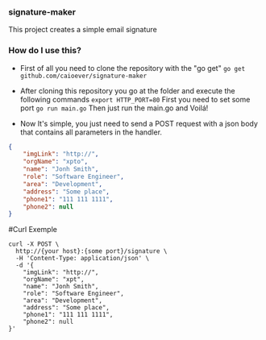 ### signature-maker
This project creates a simple email signature

### How do I use this?
- First of all you need to clone the repository with the "go get"
`go get github.com/caioever/signature-maker`

- After cloning this repository you go at the folder and execute the following commands
`export HTTP_PORT=80` First you need to set some port
`go run main.go` Then just run the main.go and Voilá!

- Now It's simple, you just need to send a POST request with a json body that contains all parameters in the handler.
```json
{
	"imgLink": "http://",
	"orgName": "xpto",
	"name": "Jonh Smith",
	"role": "Software Engineer",
	"area": "Development",
	"address": "Some place",
	"phone1": "111 111 1111",
	"phone2": null
}
```

#Curl Exemple
```curl
curl -X POST \
  http://{your host}:{some port}/signature \
  -H 'Content-Type: application/json' \
  -d '{
	"imgLink": "http://",
	"orgName": "xpt",
	"name": "Jonh Smith",
	"role": "Software Engineer",
	"area": "Development",
	"address": "Some place",
	"phone1": "111 111 1111",
	"phone2": null
}'
```
